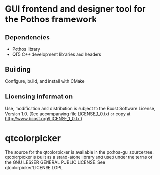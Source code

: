 # GUI frontend and designer tool for the Pothos framework

## Dependencies

* Pothos library
* QT5 C++ development libraries and headers

## Building

Configure, build, and install with CMake

## Licensing information

Use, modification and distribution is subject to the Boost Software
License, Version 1.0. (See accompanying file LICENSE_1_0.txt or copy at
http://www.boost.org/LICENSE_1_0.txt)

# qtcolorpicker

The source for the qtcolorpicker is available in the pothos-gui source tree.
qtcolorpicker is built as a stand-alone library and used under the terms
of the GNU LESSER GENERAL PUBLIC LICENSE. See qtcolorpicker/LICENSE.LGPL
